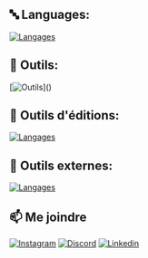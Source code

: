 ## 🔤 Languages:
[![Langages](https://skillicons.dev/icons?i=js,html,css,bootstrap,cs,java,flutter,py,tailwind,php,mysql)]()

## 🚀 Outils:
[![Outils](https://skillicons.dev/icons?i=wordpress,docker,ubuntu,debian,linux,windows,bash,figma,)]()
## 📝 Outils d'éditions:
[![Langages](https://skillicons.dev/icons?i=vscode,pycharm,phpstorm,idea,sublime,md,notion)]()
## 📍 Outils externes:
[![Langages](https://skillicons.dev/icons?i=unreal,blender,github,gmail,linkedin,discord,bots)]()

## 📫 Me joindre

[![Instagram](https://skillicons.dev/icons?i=instagram)](https://www.instagram.com/julesuire/)
[![Discord](https://skillicons.dev/icons?i=discord)](https://discord.gg/H6942CWPuU)
[![Linkedin](https://skillicons.dev/icons?i=linkedin)](https://fr.linkedin.com/in/jules-suire-ba1a18291)

